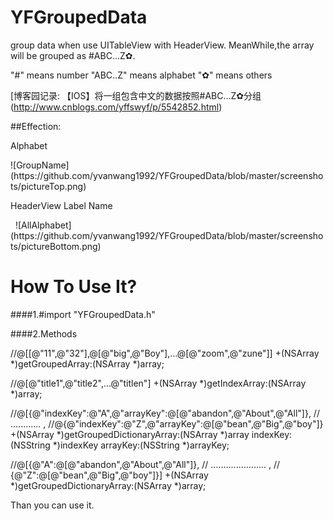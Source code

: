 # YFGroupedData
group data when use UITableView with HeaderView. MeanWhile,the array will be grouped as #ABC...Z✿.

"#"      means  number
"ABC..Z" means  alphabet
"✿"      means  others
  

[博客园记录: 【IOS】将一组包含中文的数据按照#ABC...Z✿分组(http://www.cnblogs.com/yffswyf/p/5542852.html) 

##Effection: 

Alphabet 
<p/>
  ![GroupName](https://github.com/yvanwang1992/YFGroupedData/blob/master/screenshots/pictureTop.png)

HeaderView Label Name
<p/>
  ![AllAlphabet](https://github.com/yvanwang1992/YFGroupedData/blob/master/screenshots/pictureBottom.png)


# How To Use It?

####1.#import "YFGroupedData.h"


####2.Methods<p/>

//@[[@"11",@"32"],@[@"big",@"Boy"],...@[@"zoom",@"zune"]]
+(NSArray *)getGroupedArray:(NSArray *)array;

//@[@"title1",@"title2",...@"titlen"]
+(NSArray *)getIndexArray:(NSArray *)array;


//@[{@"indexKey":@"A",@"arrayKey":@[@"abandon",@"About",@"All"]},
//                    ............                              ,
//@{@"indexKey":@"Z",@"arrayKey":@[@"bean",@"Big",@"boy"]}
+(NSArray *)getGroupedDictionaryArray:(NSArray *)array
                             indexKey:(NSString *)indexKey
                             arrayKey:(NSString *)arrayKey;

//@[{@"A":@[@"abandon",@"About",@"All"]},
//       ......................         ,
//  {@"Z":@[@"bean",@"Big",@"boy"]}]
+(NSArray *)getGroupedDictionaryArray:(NSArray *)array;


Than you can use it.
